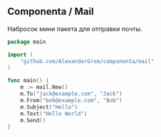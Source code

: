 
## Componenta / Mail

Набросок мини пакета для отправки почты.

```go
package main

import (
    "github.com/AlexanderGrom/componenta/mail"
)

func main() {
    m := mail.New()
    m.To("jack@example.com", "Jack")
    m.From("bob@example.com", "Bob")
    m.Subject("Hello")
    m.Text("Hello World")
    m.Send()
}
```